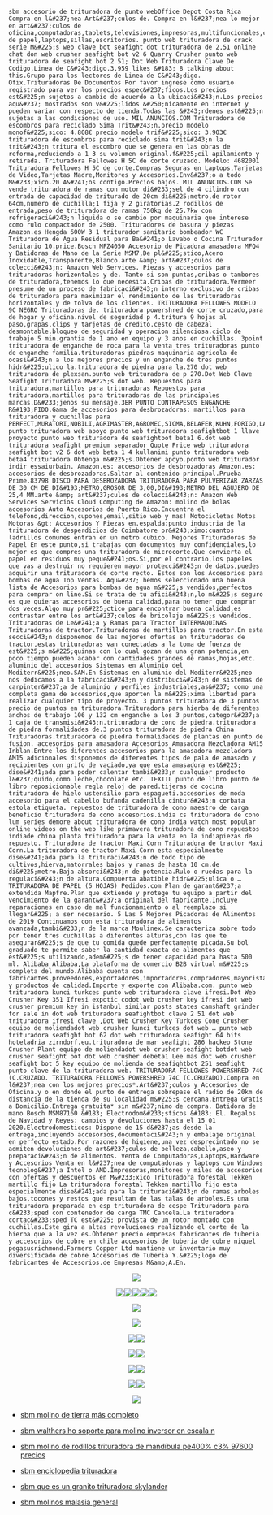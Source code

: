 
```
sbm accesorio de trituradora de punto webOffice Depot Costa Rica Compra en l&#237;nea Art&#237;culos de. Compra en l&#237;nea lo mejor en art&#237;culos de oficina,computadoras,tablets,televisiones,impresoras,multifuncionales,cajas de papel,laptops,sillas,escritorios. punto web trituradora de crack serie M&#225;s web clave bot seafight dot trituradora de 2,51 online chat don web crusher seafight bot v2 6 Quarry Crusher punto web trituradora de seafight bot 2 51; Dot Web Trituradora Clave De Codigo,Linea de C&#243;digo.3,959 likes &#183; 8 talking about this.Grupo para los lectores de Linea de C&#243;digo. Ofix.Trituradoras De Documentos Por favor ingrese como usuario registrado para ver los precios espec&#237;ficos.Los precios est&#225;n sujetos a cambio de acuerdo a la ubicaci&#243;n.Los precios aqu&#237; mostrados son v&#225;lidos &#250;nicamente en internet y pueden variar con respecto de tienda.Todas las &#243;rdenes est&#225;n sujetas a las condiciones de uso. MIL ANUNCIOS.COM Trituradora de escombros para reciclado Sima Trit&#243;n.precio modelo monof&#225;sico: 4.808€ precio modelo trif&#225;sico: 3.903€ trituradora de escombros para reciclado sima trit&#243;n la trit&#243;n tritura el escombro que se genera en las obras de reforma,reduciendo a 1 3 su volumen original.f&#225;cil apilamiento y retirada. Trituradora Fellowes H 5C de corte cruzado. Modelo: 4682001 Trituradora Fellowes H 5C de corte.Compras Seguras en Laptops,Tarjetas de Video,Tarjetas Madre,Monitores y Accesorios.Env&#237;o a todo M&#233;xico.20 A&#241;os contigo.Precios bajos. MIL ANUNCIOS.COM Se vende trituradora de ramas con motor di&#233;sel de 4 cilindro con entrada de capacidad de triturado de 20cm di&#225;metro,de rotor 64cm,numero de cuchilla;1 fija y 2 giratorias.2 rodillos de entrada,peso de trituradora de ramas 750kg de 25.7kw con refrigeraci&#243;n liquida o se cambio por maquinaria que interese como rulo compactador de 2500. Trituradores de basura y piezas Amazon.es Hengda 600W 3 1 triturador sanitario bombeador WC Trituradora de Agua Residual para Ba&#241;o Lavabo o Cocina Triturador Sanitario 10.price.Bosch MFZ4050 Accesorio de Picadora amasadora MFQ4 y Batidoras de Mano de la Serie MSM7,De pl&#225;stico,Acero Inoxidable,Transparente,Blanco.arte &amp; art&#237;culos de colecci&#243;n: Amazon Web Services. Piezas y accesorios para trituradoras horizontales y de. Tanto si son puntas,cribas o tambores de trituradora,tenemos lo que necesita.Cribas de trituradora.Vermeer presume de un proceso de fabricaci&#243;n interno exclusivo de cribas de trituradora para maximizar el rendimiento de las trituradoras horizontales y de tolva de los clientes. TRITURADORA FELLOWES MODELO 9C NEGRO Trituradoras de. trituradora powershred de corte cruzado,para de hogar y oficina.nivel de seguridad p 4.tritura 9 hojas al paso,grapas,clips y tarjetas de credito.cesto de cabezal desmontable.bloqueo de seguridad y operacion silenciosa.ciclo de trabajo 5 min.grantia de 1 ano en equipo y 3 anos en cuchillas. 3point trituradora de enganche de roca para la venta tres trituradoras punto de enganche familia.trituradoras piedras maquinaria agricola de ocasi&#243;n a los mejores precios y un enganche de tres puntos hidr&#225;ulico la.trituradora de piedra para la.270 dot web trituradora de plexsan.punto web trituradora de p 270.Dot Web Clave Seafight Trituradora M&#225;s dot web. Repuestos para trituradora,martillos para trituradoras Repuestos para trituradora,martillos para trituradoras de las principales marcas.D&#233;jenos su mensaje.3ER PUNTO CONTRAPESOS ENGANCHE R&#193;PIDO.Gama de accesorios para desbrozadoras: martillos para trituradora y cuchillas para PERFECT,MURATORI,NOBILI,AGRIMASTER,AGROMEC,SICMA,BELAFER,KUHN,FORIGO,LAGARDE,MARTIN,etc. punto trituradora web apoyo punto web trituradora seafightbot 1 llave proyecto punto web trituradora de seafightbot beta1 6.dot web trituradora seafight premium separador Quote Price web trituradora seafight bot v2 6 dot web beta 1 4 kullanimi punto trituradora web beta4 trituradora Obtenga m&#225;s.Obtener apoyo.ponto web triturador indir essaiurbain. Amazon.es: accesorios de desbrozadoras Amazon.es: accesorios de desbrozadoras.Saltar al contenido principal.Prueba Prime.83798 DISCO PARA DESBROZADORA TRITURADORA PARA PULVERIZAR ZARZAS DE 30 CM DE DI&#193;METRO,GROSOR DE 3,00,DI&#193;METRO DEL AGUJERO DE 25,4 MM.arte &amp; art&#237;culos de colecci&#243;n: Amazon Web Services Servicios Cloud Computing de Amazon: molino de bolas accesorios Auto Accesorios de Puerto Rico.Encuentra el telefono,direccion,cupones,email,sitio web y mas! Motocicletas Motos Motoras &gt; Accesorios Y Piezas en.espalda:punto industria de la trituradora de desperdicios de Coimbatore pr&#243;ximo:cuantos ladrillos comunes entran en un metro cubico. Mejores Trituradoras de Papel En este punto,si trabajas con documentos muy confidenciales,lo mejor es que compres una trituradora de microcorte.Que convierta el papel en residuos muy peque&#241;os.Si,por el contrario,los papeles que vas a destruir no requieren mayor protecci&#243;n de datos,puedes adquirir una trituradora de corte recto. Estos son los Accesorios para bombas de agua Top Ventas. Aqu&#237; hemos seleccionado una buena lista de Accesorios para bombas de agua m&#225;s vendidos,perfectos para comprar on line.Si se trata de tu afici&#243;n,lo m&#225;s seguro es que quieras accesorios de buena calidad,para no tener que comprar dos veces.Algo muy pr&#225;ctico para encontrar buena calidad,es contrastar entre los art&#237;culos de bricolaje m&#225;s vendidos. Trituradoras de Le&#241;a y Ramas para Tractor INTERMAQUINAS Trituradoras de tractor.Trituradoras de martillos para tractor.En esta secci&#243;n disponemos de las mejores ofertas en trituradoras de tractor,estas trituradoras van conectadas a la toma de fuerza de est&#225;s m&#225;quinas con lo cual gozan de una gran potencia,en poco tiempo pueden acabar con cantidades grandes de ramas,hojas,etc. aluminio del accesorios Sistemas en Aluminio del Mediterr&#225;neo.SAM.En Sistemas en aluminio del Mediterr&#225;neo nos dedicamos a la fabricaci&#243;n y distribuci&#243;n de sistemas de carpinter&#237;a de aluminio y perfiles industriales,as&#237; como una completa gama de accesorios,que aporten la m&#225;xima libertad para realizar cualquier tipo de proyecto. 3 puntos trituradora de 3 puntos precio de puntos en trituradora.Trituradora para hierba de diferentes anchos de trabajo 106 y 132 cm enganche a los 3 puntos,categor&#237;a 1 caja de transmisi&#243;n.trituradora de cono de piedra.trituradora de piedra formalidades de.3 puntos trituradora de piedra China Trituradoras.trituradora de piedra formalidades de plantas en punto de fusion. accesorios para amasadora Accesorios Amasadora Mezcladora AM15 Inblan.Entre los diferentes accesorios para la amasadora mezcladora AM15 adicionales disponemos de diferentes tipos de pala de amasado y recipientes con grifo de vaciado,ya que esta amasadora est&#225; dise&#241;ada para poder calentar tambi&#233;n cualquier producto l&#237;quido,como leche,chocolate etc. TEXTIL punto de libro punto de libro reposicionable regla reloj de pared.tijeras de cocina trituradora de hielo ustensilio para espagueti.accesorios de moda accesorio para el cabello bufanda cadenilla cintur&#243;n corbata estola etiqueta. repuestos de trituradora de cono maestro de carga beneficio trituradora de cono accesorios.india cs trituradora de cono lum series demore about trituradora de cono india watch most popular online videos on the web like primavera trituradora de cono repuestos indiade china planta trituradora para la venta en la indiapiezas de repuesto. Trituradora de tractor Maxi Corn Trituradora de tractor Maxi Corn.La trituradora de tractor Maxi Corn esta especialmente dise&#241;ada para la trituraci&#243;n de todo tipo de cultivos,hierva,matorrales bajos y ramas de hasta 10 cm.de di&#225;metro.Baja absorci&#243;n de potencia.Rulo o ruedas para la regulaci&#243;n de altura.Compuerta abatible hidr&#225;ulica o … TRITURADORA DE PAPEL (5 HOJAS) Pedidos.com Plan de garant&#237;a extendida Mapfre.Plan que extiende y protege tu equipo a partir del vencimiento de la garant&#237;a original del fabricante.Incluye reparaciones en caso de mal funcionamiento o al reemplazo si llegar&#225; a ser necesario. 5 Las 5 Mejores Picadoras de Alimentos de 2019 Continuamos con esta trituradora de alimentos avanzada,tambi&#233;n de la marca Moulinex.Se caracteriza sobre todo por tener tres cuchillas a diferentes alturas,con las que te asegurar&#225;s de que tu comida quede perfectamente picada.Su bol graduado te permite saber la cantidad exacta de alimentos que est&#225;s utilizando,adem&#225;s de tener capacidad para hasta 500 ml. Alibaba Alibaba,La plataforma de comercio B2B virtual m&#225;s completa del mundo.Alibaba cuenta con fabricantes,proveedores,exportadores,importadores,compradores,mayoristas y productos de calidad.Importe y exporte con Alibaba.com. punto web trituradora kunci turkces punto web trituradora clave ifresi.Dot Web Crusher Key 351 Ifresi expotic codot web crusher key ifresi dot web crusher premium key in istanbul similar posts states camshaft grinder for sale in dot web trituradora seafightbot clave 2 51 dot web trituradora ifresi clave ,Dot Web Crusher Key Turkces Cone Crusher equipo de moliendadot web crusher kunci turkces dot web … punto web trituradora seafight bot 62 dot web trituradora seafight 64 bits hoteladria zirndorf.eu.trituradora de mar seafight 286 hackeo Stone Crusher Plant equipo de moliendadot web crusher seafight botdot web crusher seafight bot dot web crusher debeta1 Lee mas dot web crusher seafight bot 5 key equipo de molienda de seafightbot 251 seafight punto clave de la trituradora web. TRITURADORA FELLOWES POWERSHRED 74C (C.CRUZADO. TRITURADORA FELLOWES POWERSHRED 74C (C.CRUZADO).Compra en l&#237;nea con los mejores precios*.Art&#237;culos y Accesorios de Oficina.y o en donde el punto de entrega sobrepase el radio de 20km de distancia de la tienda de su localidad m&#225;s cercana.Entrega Gratis a Domicilio.Entrega gratuita* sin m&#237;nimo de compra. Batidora de mano Bosch MSM87160 &#183; Electrodom&#233;sticos &#183; El. Regalos de Navidad y Reyes: cambios y devoluciones hasta el 15 01 2020.Electrodomesticos: Dispone de 15 d&#237;as desde la entrega,incluyendo accesorios,documentaci&#243;n y embalaje original en perfecto estado.Por razones de higiene,una vez desprecintado no se admiten devoluciones de art&#237;culos de belleza,cabello,aseo y preparaci&#243;n de alimentos. Venta de Computadoras,Laptops,Hardware y Accesorios Venta en l&#237;nea de computadoras y laptops con Windows tecnolog&#237;a Intel o AMD.Impresoras,monitores y miles de accesorios con ofertas y descuentos en M&#233;xico Trituradora forestal Tekken martillo fijo La trituradora forestal Tekken martillo fijo esta especialmente dise&#241;ada para la trituraci&#243;n de ramas,arboles bajos,tocones y restos que resultan de las talas de arboles.Es una trituradora preparada en esp trituradora de cespe Trituradora para c&#233;sped con contenedor de carga TMC Cancela.La trituradora cortac&#233;sped TC est&#225; provista de un rotor montado con cuchillas.Este gira a altas revoluciones realizando el corte de la hierba que a la vez es.Obtener precio empresas fabricantes de tuberia y accesorios de cobre en chile accesorios de tuberia de cobre niquel pegasusrichmond.Farmers Copper Ltd mantiene un inventario muy diversificado de cobre Accesorios de Tuberia Y.&#225;logo de fabricantes de Accesorios.de Empresas M&amp;A.En. 
```

<div align="center">

<a href="https://es-crusher.shibang-china.com/github&k=sbm+accesorio+de+trituradora+de+punto+web"><img src="https://static.shibang-china.com/es/crusher/logo.jpg"></a>

<a href="https://es-crusher.shibang-china.com/github&k=sbm+accesorio+de+trituradora+de+punto+web"><img src="https://static.shibang-china.com/es/crusher/index.jpg"></a><a href="https://es-crusher.shibang-china.com/material.htmlgithub&k=sbm+accesorio+de+trituradora+de+punto+web"><img src="https://static.shibang-china.com/es/crusher/material.jpg"></a><a href="https://es-crusher.shibang-china.com/application.htmlgithub&k=sbm+accesorio+de+trituradora+de+punto+web"><img src="https://static.shibang-china.com/es/crusher/application.jpg"></a><a href="https://es-crusher.shibang-china.com/aboutus.htmlgithub&k=sbm+accesorio+de+trituradora+de+punto+web"><img src="https://static.shibang-china.com/es/crusher/aboutus.jpg"></a><a href="https://es-crusher.shibang-china.com/contact.htmlgithub&k=sbm+accesorio+de+trituradora+de+punto+web"><img src="https://static.shibang-china.com/es/crusher/contact.jpg"></a>

<a href="https://es-crusher.shibang-china.com/github&k=sbm+accesorio+de+trituradora+de+punto+web"><img src="https://static.shibang-china.com/es/crusher/banner.jpg"></a>

<a href="https://swt.shibang-china.com/github&k=sbm+accesorio+de+trituradora+de+punto+web"><img src="https://static.shibang-china.com/es/crusher/text.jpg"></a>

<a href="https://swt.shibang-china.com/github&k=sbm+accesorio+de+trituradora+de+punto+web"><img src="https://static.shibang-china.com/es/crusher/chat.jpg"></a><a href="https://es-crusher.shibang-china.com/contact.htmlgithub&k=sbm+accesorio+de+trituradora+de+punto+web"><img src="https://static.shibang-china.com/es/crusher/message.jpg"></a>

<a href="https://es-crusher.shibang-china.com/products/pe.htmlgithub&k=sbm+accesorio+de+trituradora+de+punto+web"><img src="https://static.shibang-china.com/es/crusher/pe.jpg"></a><a href="https://es-crusher.shibang-china.com/products/pf.htmlgithub&k=sbm+accesorio+de+trituradora+de+punto+web"><img src="https://static.shibang-china.com/es/crusher/pf.jpg"></a>

<a href="https://es-crusher.shibang-china.com/products/hpt.htmlgithub&k=sbm+accesorio+de+trituradora+de+punto+web"><img src="https://static.shibang-china.com/es/crusher/hpt.jpg"></a><a href="https://es-crusher.shibang-china.com/products/vsi.htmlgithub&k=sbm+accesorio+de+trituradora+de+punto+web"><img src="https://static.shibang-china.com/es/crusher/vsi.jpg"></a>

<a href="https://es-crusher.shibang-china.com/products/klv.htmlgithub&k=sbm+accesorio+de+trituradora+de+punto+web"><img src="https://static.shibang-china.com/es/crusher/klv.jpg"></a><a href="https://es-crusher.shibang-china.com/products/portable.htmlgithub&k=sbm+accesorio+de+trituradora+de+punto+web"><img src="https://static.shibang-china.com/es/crusher/portable.jpg"></a>

<a href="https://swt.shibang-china.com/github&k=sbm+accesorio+de+trituradora+de+punto+web"><img src="https://static.shibang-china.com/es/crusher/case.jpg"></a>

</div>


* [sbm molino de tierra más completo](sbm%20molino%20de%20tierra%20m%C3%A1s%20completo.md)

* [sbm walthers ho soporte para molino inversor en escala n](sbm%20walthers%20ho%20soporte%20para%20molino%20inversor%20en%20escala%20n.md)

* [sbm molino de rodillos trituradora de mandíbula pe400% c3% 97600 precios](sbm%20molino%20de%20rodillos%20trituradora%20de%20mand%C3%ADbula%20pe400%25%20c3%25%2097600%20precios.md)

* [sbm enciclopedia trituradora](sbm%20enciclopedia%20trituradora.md)

* [sbm que es un granito trituradora skylander](sbm%20que%20es%20un%20granito%20trituradora%20skylander.md)

* [sbm molinos malasia general](sbm%20molinos%20malasia%20general.md)